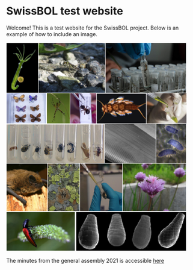 # SwissBOL test website

Welcome!
This is a test website for the SwissBOL project.
Below is an example of how to include an image.

![homepage_picture](media/homepage.png)

The minutes from the general assembly 2021 is accessible [here](/media/Minutes_SwissBOL_AG_18_03_2022.pdf)
